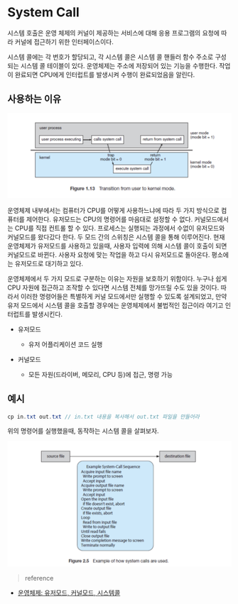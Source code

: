 # System Call

시스템 호출은 운영 체제의 커널이 제공하는 서비스에 대해 응용 프로그램의 요청에 따라 커널에 접근하기 위한 인터페이스이다.

시스템 콜에는 각 번호가 할당되고, 각 시스템 콜은 시스템 콜 핸들러 함수 주소로 구성되는 시스템 콜 테이블이 있다. 운영체제는 주소에 저장되어 있는 기능을 수행한다. 작업이 완료되면 CPU에게 인터럽트를 발생시켜 수행이 완료되었음을 알린다.

## 사용하는 이유

<img src="../images/mode.png"/>

운영체제 내부에서는 컴퓨터가 CPU를 어떻게 사용하느냐에 따라 두 가지 방식으로 컴퓨터를 제어한다. 유저모드는 CPU의 명령어를 마음대로 설정할 수 없다. 커널모드에서는 CPU를 직접 컨트롤 할 수 있다. 프로세스는 실행되는 과정에서 수없이 유저모드와 커널모드를 왔다갔다 한다. 두 모드 간의 스위칭은 시스템 콜을 통해 이루어진다. 현재 운영체제가 유저모드를 사용하고 있을때, 사용자 입력에 의해 시스템 콜이 호출이 되면 커널모드로 바뀐다. 사용자 요청에 맞는 작업을 하고 다시 유저모드로 돌아온다. 평소에는 유저모드로 대기하고 있다. 

운영체제에서 두 가지 모드로 구분하는 이유는 자원을 보호하기 위함이다. 누구나 쉽게 CPU 자원에 접근하고 조작할 수 있다면 시스템 전체를 망가뜨릴 수도 있을 것이다. 따라서 이러한 명령어들은 특별하게 커널 모드에서만 실행할 수 있도록 설계되었고, 만약 유저 모드에서 시스템 콜을 호출할 경우에는 운영체제에서 불법적인 접근이라 여기고 인터럽트를 발생시킨다.

- 유저모드
  - 유저 어플리케이션 코드 실행

- 커널모드
  - 모든 자원(드라이버, 메모리, CPU 등)에 접근, 명령 가능


## 예시 

```java
cp in.txt out.txt // in.txt 내용을 복사해서 out.txt 파일을 만들어라
```
위의 명령어를 실행했을때, 동작하는 시스템 콜을 살펴보자.

<img src="../images/system_call_example.png"/>



> reference
- <a href="https://coduking.com/entry/%EC%9A%B4%EC%98%81%EC%B2%B4%EC%A0%9C-%EC%9C%A0%EC%A0%80%EB%AA%A8%EB%93%9C-%EC%BB%A4%EB%84%90%EB%AA%A8%EB%93%9C-%EC%8B%9C%EC%8A%A4%ED%85%9C%EC%BD%9C">운영체제: 유저모드, 커널모드, 시스템콜</a>